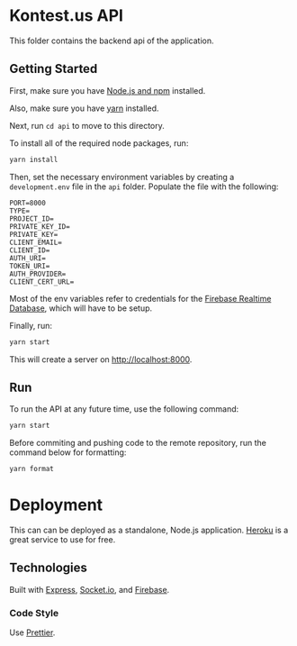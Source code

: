# Kontest.us API

This folder contains the backend api of the application.

## Getting Started

First, make sure you have [Node.js and npm](https://docs.npmjs.com/downloading-and-installing-node-js-and-npm) installed.

Also, make sure you have [yarn](https://classic.yarnpkg.com/lang/en/docs/install/#mac-stable) installed.

Next, run `cd api` to move to this directory.

To install all of the required node packages, run:

```bash
yarn install
```

Then, set the necessary environment variables by creating a `development.env` file in the `api` folder. Populate the file with the following:

```
PORT=8000
TYPE=
PROJECT_ID=
PRIVATE_KEY_ID=
PRIVATE_KEY=
CLIENT_EMAIL=
CLIENT_ID=
AUTH_URI=
TOKEN_URI=
AUTH_PROVIDER=
CLIENT_CERT_URL=
```

Most of the env variables refer to credentials for the [Firebase Realtime Database](https://firebase.google.com/docs/database), which will have to be setup.

Finally, run:

```bash
yarn start
```

This will create a server on [http://localhost:8000](http://localhost:9000).

## Run

To run the API at any future time, use the following command:

```bash
yarn start
```

Before commiting and pushing code to the remote repository, run the command below for formatting:

```bash
yarn format
```

# Deployment

This can can be deployed as a standalone, Node.js application. [Heroku](https://devcenter.heroku.com/articles/deploying-nodejs) is a 
great service to use for free. 

## Technologies

Built with [Express](https://expressjs.com/), [Socket.io](https://socket.io/), and [Firebase](https://firebase.google.com/).

### Code Style

Use [Prettier](https://prettier.io/).